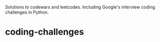 Solutions to codewars and leetcodes.
Including Google's interview coding challenges in Python.
# coding-challenges
